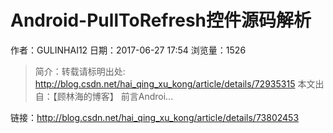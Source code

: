 # Android-PullToRefresh控件源码解析
作者：GULINHAI12
日期：2017-06-27 17:54
浏览量：1526
> 简介：转载请标明出处: 
  http://blog.csdn.net/hai_qing_xu_kong/article/details/72935315 
  本文出自：【顾林海的博客】
前言Androi...

 链接：http://blog.csdn.net/hai_qing_xu_kong/article/details/73802453
